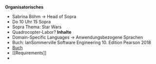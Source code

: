 **Organisatorisches**
- Sabrina Böhm -> Head of Sopra
- Do 10 Uhr 15 Sopra 
- Sopra Thema: Star Wars
- Quadrocopter-Labor?
**Inhalte**
- Domain-Specific Languages -> Anwendungsbezogene Sprachen
- Buch: IanSommerville Software Engineering 10. Edition Pearson 2018
- [Buch](https://read.kortext.com/library/books)
- [[Requirements]]
- 
